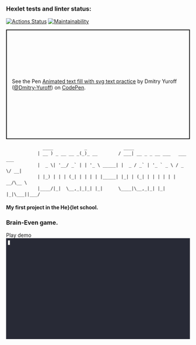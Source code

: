 ### Hexlet tests and linter status:
[![Actions Status](https://github.com/ross0maha/python-project-49/actions/workflows/hexlet-check.yml/badge.svg)](https://github.com/ross0maha/python-project-49/actions)
[![Maintainability](https://api.codeclimate.com/v1/badges/2e3053157b86113f589e/maintainability)](https://codeclimate.com/github/ross0maha/python-project-49/maintainability)


<p class="codepen" data-height="300" data-default-tab="html,result" data-slug-hash="xxBReaj" data-user="Dmitry-Yuroff" style="height: 300px; box-sizing: border-box; display: flex; align-items: center; justify-content: center; border: 2px solid; margin: 1em 0; padding: 1em;">
  <span>See the Pen <a href="https://codepen.io/Dmitry-Yuroff/pen/xxBReaj">
  Animated text fill with svg text practice</a> by Dmitry Yuroff (<a href="https://codepen.io/Dmitry-Yuroff">@Dmitry-Yuroff</a>)
  on <a href="https://codepen.io">CodePen</a>.</span>
</p>
<script async src="https://cpwebassets.codepen.io/assets/embed/ei.js"></script>


```
              ____            _              ____                           
            | __ ) _ __ __ _(_)_ __        / ___| __ _ _ __ ___   ___  ___ 
            |  _ \| '__/ _` | | '_ \ _____| |  _ / _` | '_ ` _ \ / _ \/ __|
            | |_) | | | (_| | | | | |_____| |_| | (_| | | | | | |  __/\__ \
            |____/|_|  \__,_|_|_| |_|      \____|\__,_|_| |_| |_|\___||___/
```

#### My first project in the He\}\{let school.


### Brain-Even game.

Play demo
![(src/brain-even.gif)|800](src/brain-even.gif)
